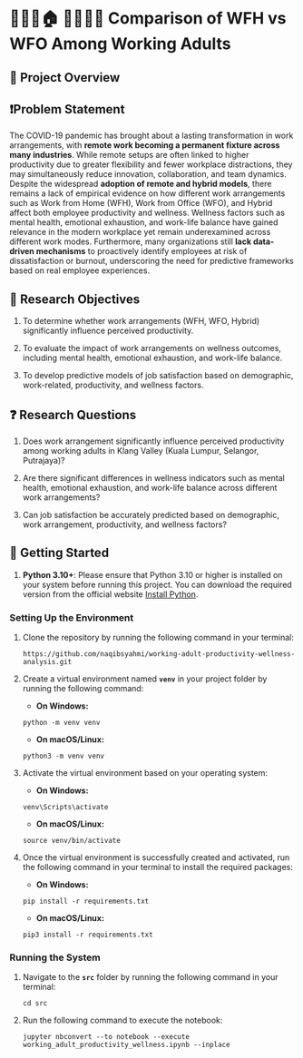# 👩🏻‍💻🏠 👨🏻‍💻🏢 Comparison of WFH vs WFO Among Working Adults

## 📝 Project Overview

## ❗️Problem Statement
The COVID-19 pandemic has brought about a lasting transformation in work arrangements, with **remote work becoming a permanent fixture across many industries**. While remote setups are often linked to higher productivity due to greater flexibility and fewer workplace distractions, they may simultaneously reduce innovation, collaboration, and team dynamics. 
Despite the widespread **adoption of remote and hybrid models**, there remains a lack of empirical evidence on how different work arrangements such as Work from Home (WFH), Work from Office (WFO), and Hybrid affect both employee productivity and wellness. Wellness factors such as mental health, emotional exhaustion, and work-life balance have gained relevance in the modern workplace yet remain underexamined across different work modes. Furthermore, many organizations still **lack data-driven mechanisms** to proactively identify employees at risk of dissatisfaction or burnout, underscoring the need for predictive frameworks based on real employee experiences.

## 🎯 Research Objectives

1. To determine whether work arrangements (WFH, WFO, Hybrid) significantly influence perceived productivity.

2. To evaluate the impact of work arrangements on wellness outcomes, including mental health, emotional exhaustion, and work-life balance.

3. To develop predictive models of job satisfaction based on demographic, work-related, productivity, and wellness factors.


## ❓ Research Questions

1. Does work arrangement significantly influence perceived productivity among working adults in Klang Valley (Kuala Lumpur, Selangor, Putrajaya)?

2. Are there significant differences in wellness indicators such as mental health, emotional exhaustion, and work-life balance across different work arrangements?

3. Can job satisfaction be accurately predicted based on demographic, work arrangement, productivity, and wellness factors?


## 🚀 Getting Started

1. **Python 3.10+**: Please ensure that Python 3.10 or higher is installed on your system before running this project. You can download the required version from the official website [Install Python](https://www.python.org/downloads/).

### Setting Up the Environment

1. Clone the repository by running the following command in your terminal:
    ```
    https://github.com/naqibsyahmi/working-adult-productivity-wellness-analysis.git
    ```

2. Create a virtual environment named **`venv`** in your project folder by running the following command:

    - **On Windows:**
    ```
    python -m venv venv
    ```

    - **On macOS/Linux:**
    ```
    python3 -m venv venv
    ```

3. Activate the virtual environment based on your operating system:

    - **On Windows:**
    ```
    venv\Scripts\activate
    ```

    - **On macOS/Linux:**
    ```
    source venv/bin/activate
    ```

4. Once the virtual environment is successfully created and activated, run the following command in your terminal to install the required packages:

    - **On Windows:**
    ```
    pip install -r requirements.txt
    ```

    - **On macOS/Linux:**
    ```
    pip3 install -r requirements.txt
    ```

### Running the System

1. Navigate to the **`src`** folder by running the following command in your terminal:

    ```
    cd src
    ```

2. Run the following command to execute the notebook:

    ```
    jupyter nbconvert --to notebook --execute working_adult_productivity_wellness.ipynb --inplace
    ```